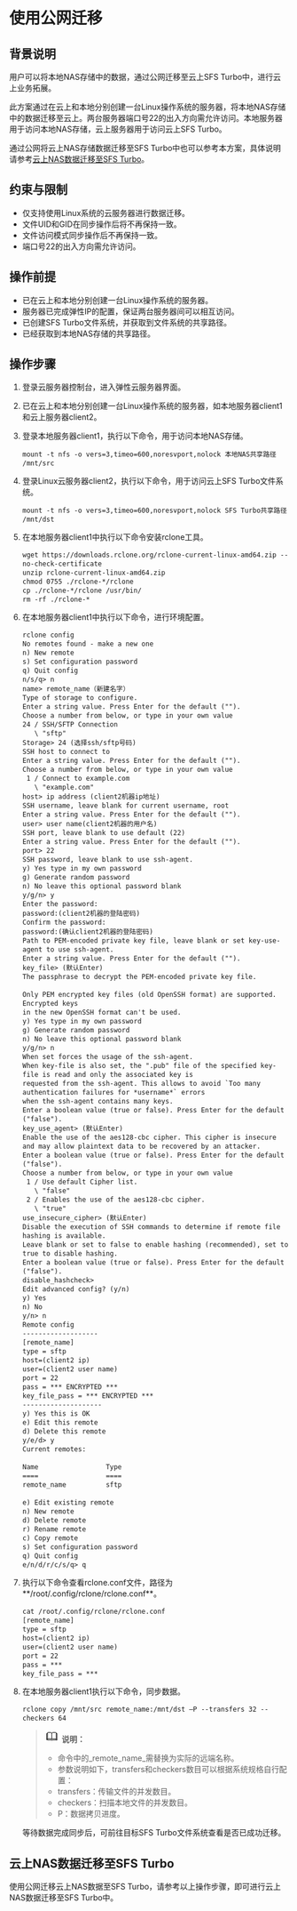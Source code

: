 # 使用公网迁移<a name="ZH-CN_TOPIC_0187507112"></a>

## 背景说明<a name="section0811310113717"></a>

用户可以将本地NAS存储中的数据，通过公网迁移至云上SFS Turbo中，进行云上业务拓展。

此方案通过在云上和本地分别创建一台Linux操作系统的服务器，将本地NAS存储中的数据迁移至云上。两台服务器端口号22的出入方向需允许访问。本地服务器用于访问本地NAS存储，云上服务器用于访问云上SFS Turbo。

通过公网将云上NAS存储数据迁移至SFS Turbo中也可以参考本方案，具体说明请参考[云上NAS数据迁移至SFS Turbo](#section422310554363)。

## 约束与限制<a name="section196861653151717"></a>

-   仅支持使用Linux系统的云服务器进行数据迁移。
-   文件UID和GID在同步操作后将不再保持一致。
-   文件访问模式同步操作后不再保持一致。
-   端口号22的出入方向需允许访问。

## 操作前提<a name="section1689695774314"></a>

-   已在云上和本地分别创建一台Linux操作系统的服务器。
-   服务器已完成弹性IP的配置，保证两台服务器间可以相互访问。
-   已创建SFS Turbo文件系统，并获取到文件系统的共享路径。
-   已经获取到本地NAS存储的共享路径。

## 操作步骤<a name="section265064110141"></a>

1.  登录云服务器控制台，进入弹性云服务器界面。
2.  已在云上和本地分别创建一台Linux操作系统的服务器，如本地服务器client1和云上服务器client2。
3.  登录本地服务器client1，执行以下命令，用于访问本地NAS存储。

    ```
    mount -t nfs -o vers=3,timeo=600,noresvport,nolock 本地NAS共享路径 /mnt/src
    ```

4.  登录Linux云服务器client2，执行以下命令，用于访问云上SFS Turbo文件系统。

    ```
    mount -t nfs -o vers=3,timeo=600,noresvport,nolock SFS Turbo共享路径  /mnt/dst
    ```

5.  在本地服务器client1中执行以下命令安装rclone工具。

    ```
    wget https://downloads.rclone.org/rclone-current-linux-amd64.zip --no-check-certificate
    unzip rclone-current-linux-amd64.zip
    chmod 0755 ./rclone-*/rclone
    cp ./rclone-*/rclone /usr/bin/
    rm -rf ./rclone-*
    ```

6.  在本地服务器client1中执行以下命令，进行环境配置。

    ```
    rclone config
    No remotes found - make a new one
    n) New remote
    s) Set configuration password
    q) Quit config
    n/s/q> n
    name> remote_name（新建名字）
    Type of storage to configure.
    Enter a string value. Press Enter for the default ("").
    Choose a number from below, or type in your own value
    24 / SSH/SFTP Connection
       \ "sftp"
    Storage> 24 (选择ssh/sftp号码)
    SSH host to connect to
    Enter a string value. Press Enter for the default ("").
    Choose a number from below, or type in your own value
     1 / Connect to example.com
       \ "example.com"
    host> ip address (client2机器ip地址)
    SSH username, leave blank for current username, root
    Enter a string value. Press Enter for the default ("").
    user> user name(client2机器的用户名)
    SSH port, leave blank to use default (22)
    Enter a string value. Press Enter for the default ("").
    port> 22
    SSH password, leave blank to use ssh-agent.
    y) Yes type in my own password
    g) Generate random password
    n) No leave this optional password blank
    y/g/n> y
    Enter the password:
    password:(client2机器的登陆密码)
    Confirm the password:
    password:(确认client2机器的登陆密码)
    Path to PEM-encoded private key file, leave blank or set key-use-agent to use ssh-agent.
    Enter a string value. Press Enter for the default ("").
    key_file> (默认Enter)
    The passphrase to decrypt the PEM-encoded private key file.
     
    Only PEM encrypted key files (old OpenSSH format) are supported. Encrypted keys
    in the new OpenSSH format can't be used.
    y) Yes type in my own password
    g) Generate random password
    n) No leave this optional password blank
    y/g/n> n
    When set forces the usage of the ssh-agent.
    When key-file is also set, the ".pub" file of the specified key-file is read and only the associated key is
    requested from the ssh-agent. This allows to avoid `Too many authentication failures for *username*` errors
    when the ssh-agent contains many keys.
    Enter a boolean value (true or false). Press Enter for the default ("false").
    key_use_agent> (默认Enter)
    Enable the use of the aes128-cbc cipher. This cipher is insecure and may allow plaintext data to be recovered by an attacker.
    Enter a boolean value (true or false). Press Enter for the default ("false").
    Choose a number from below, or type in your own value
     1 / Use default Cipher list.
       \ "false"
     2 / Enables the use of the aes128-cbc cipher.
       \ "true"
    use_insecure_cipher> (默认Enter)
    Disable the execution of SSH commands to determine if remote file hashing is available.
    Leave blank or set to false to enable hashing (recommended), set to true to disable hashing.
    Enter a boolean value (true or false). Press Enter for the default ("false").
    disable_hashcheck> 
    Edit advanced config? (y/n)
    y) Yes
    n) No
    y/n> n
    Remote config
    -------------------
    [remote_name] 
    type = sftp
    host=(client2 ip)
    user=(client2 user name)
    port = 22
    pass = *** ENCRYPTED ***
    key_file_pass = *** ENCRYPTED ***
    --------------------
    y) Yes this is OK
    e) Edit this remote
    d) Delete this remote
    y/e/d> y
    Current remotes:
     
    Name                 Type
    ====                 ====
    remote_name          sftp 
     
    e) Edit existing remote
    n) New remote
    d) Delete remote
    r) Rename remote
    c) Copy remote
    s) Set configuration password
    q) Quit config
    e/n/d/r/c/s/q> q
    ```

7.  执行以下命令查看rclone.conf文件，路径为**/root/.config/rclone/rclone.conf**。

    ```
    cat /root/.config/rclone/rclone.conf
    [remote_name]
    type = sftp
    host=(client2 ip)
    user=(client2 user name)
    port = 22
    pass = ***
    key_file_pass = ***
    ```

8.  在本地服务器client1执行以下命令，同步数据。

    ```
    rclone copy /mnt/src remote_name:/mnt/dst –P --transfers 32 --checkers 64
    ```

    >![](public_sys-resources/icon-note.gif) **说明：**   
    >-   命令中的_remote\_name_需替换为实际的远端名称。  
    >-   参数说明如下，transfers和checkers数目可以根据系统规格自行配置：  
    >    -   transfers：传输文件的并发数目。  
    >    -   checkers：扫描本地文件的并发数目。  
    >    -   P：数据拷贝进度。  

    等待数据完成同步后，可前往目标SFS Turbo文件系统查看是否已成功迁移。


## 云上NAS数据迁移至SFS Turbo<a name="section422310554363"></a>

使用公网迁移云上NAS数据至SFS Turbo，请参考以上操作步骤，即可进行云上NAS数据迁移至SFS Turbo中。

